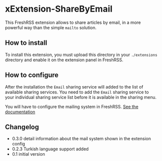 # xExtension-ShareByEmail

This FreshRSS extension allows to share articles by email, in a more powerful way than the simple `mailto` solution.

## How to install

To install this extension, you must upload this directory in your `./extensions` directory and enable it on the extension panel in FreshRSS.

## How to configure

After the installation the `Email` sharing service will added to the list of available sharing services. You need to add the `Email` sharing service to your individual sharing service list before it is available in the sharing menu.

You will have to configure the mailing system in FreshRSS. [See the documentation](https://freshrss.github.io/FreshRSS/en/admins/05_Configuring_email_validation.html#configure-the-smtp-server)

## Changelog
- 0.3.0 detail information about the mail system shown in the extension config
- 0.2.3 Turkish language support added
- 0.1 initial version
